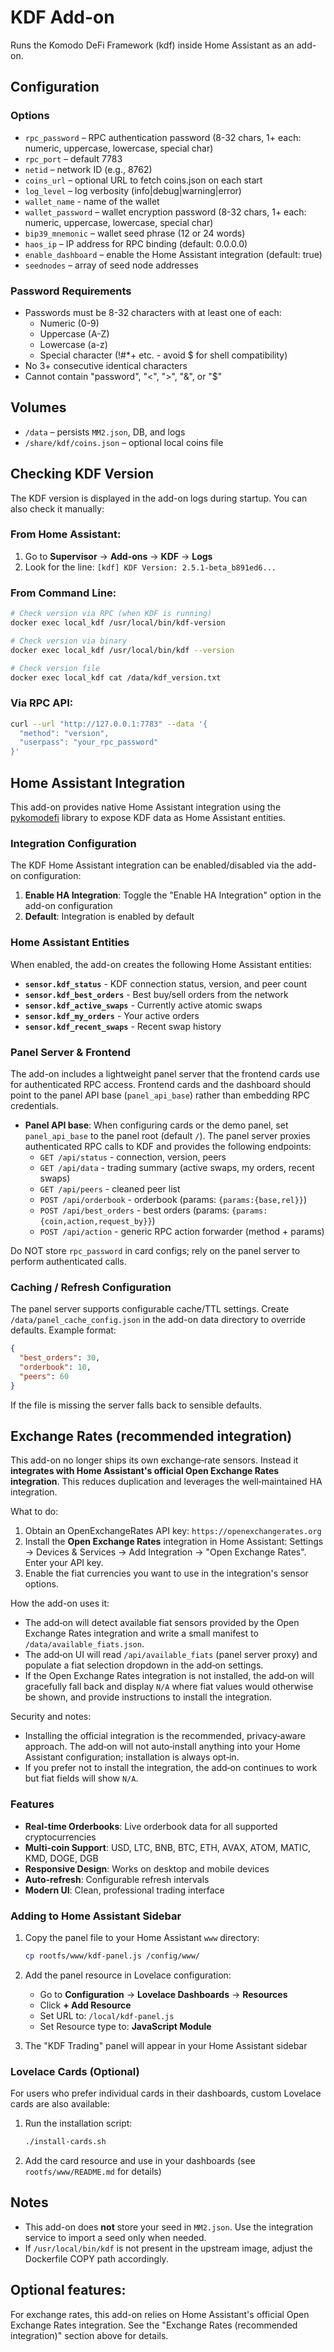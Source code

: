 # KDF Add-on

Runs the Komodo DeFi Framework (kdf) inside Home Assistant as an add-on.

## Configuration

### Options
- `rpc_password` – RPC authentication password (8-32 chars, 1+ each: numeric, uppercase, lowercase, special char)
- `rpc_port` – default 7783
- `netid` – network ID (e.g., 8762)
- `coins_url` – optional URL to fetch coins.json on each start
- `log_level` – log verbosity (info|debug|warning|error)
- `wallet_name` - name of the wallet
- `wallet_password` – wallet encryption password (8-32 chars, 1+ each: numeric, uppercase, lowercase, special char)
- `bip39_mnemonic` – wallet seed phrase (12 or 24 words)
- `haos_ip` – IP address for RPC binding (default: 0.0.0.0)
- `enable_dashboard` – enable the Home Assistant integration (default: true)
- `seednodes` – array of seed node addresses

### Password Requirements
- Passwords must be 8-32 characters with at least one of each:
  * Numeric (0-9)
  * Uppercase (A-Z) 
  * Lowercase (a-z)
  * Special character (!#*+ etc. - avoid $ for shell compatibility)
- No 3+ consecutive identical characters
- Cannot contain "password", "<", ">", "&", or "$"

## Volumes
- `/data` – persists `MM2.json`, DB, and logs
- `/share/kdf/coins.json` – optional local coins file

## Checking KDF Version

The KDF version is displayed in the add-on logs during startup. You can also check it manually:

### From Home Assistant:
1. Go to **Supervisor** → **Add-ons** → **KDF** → **Logs**
2. Look for the line: `[kdf] KDF Version: 2.5.1-beta_b891ed6...`

### From Command Line:
```bash
# Check version via RPC (when KDF is running)
docker exec local_kdf /usr/local/bin/kdf-version

# Check version via binary
docker exec local_kdf /usr/local/bin/kdf --version

# Check version file
docker exec local_kdf cat /data/kdf_version.txt
```

### Via RPC API:
```bash
curl --url "http://127.0.0.1:7783" --data '{
  "method": "version",
  "userpass": "your_rpc_password"
}'
```

## Home Assistant Integration

This add-on provides native Home Assistant integration using the [pykomodefi](https://pypi.org/project/pykomodefi/) library to expose KDF data as Home Assistant entities.

### Integration Configuration

The KDF Home Assistant integration can be enabled/disabled via the add-on configuration:

1. **Enable HA Integration**: Toggle the "Enable HA Integration" option in the add-on configuration
2. **Default**: Integration is enabled by default

### Home Assistant Entities

When enabled, the add-on creates the following Home Assistant entities:

- **`sensor.kdf_status`** - KDF connection status, version, and peer count
- **`sensor.kdf_best_orders`** - Best buy/sell orders from the network
- **`sensor.kdf_active_swaps`** - Currently active atomic swaps
- **`sensor.kdf_my_orders`** - Your active orders
- **`sensor.kdf_recent_swaps`** - Recent swap history

### Panel Server & Frontend

The add-on includes a lightweight panel server that the frontend cards use for authenticated RPC access. Frontend cards and the dashboard should point to the panel API base (`panel_api_base`) rather than embedding RPC credentials.

- **Panel API base**: When configuring cards or the demo panel, set `panel_api_base` to the panel root (default `/`). The panel server proxies authenticated RPC calls to KDF and provides the following endpoints:
  - `GET /api/status` - connection, version, peers
  - `GET /api/data` - trading summary (active swaps, my orders, recent swaps)
  - `GET /api/peers` - cleaned peer list
  - `POST /api/orderbook` - orderbook (params: `{params:{base,rel}}`)
  - `POST /api/best_orders` - best orders (params: `{params:{coin,action,request_by}}`)
  - `POST /api/action` - generic RPC action forwarder (method + params)

Do NOT store `rpc_password` in card configs; rely on the panel server to perform authenticated calls.

### Caching / Refresh Configuration

The panel server supports configurable cache/TTL settings. Create `/data/panel_cache_config.json` in the add-on data directory to override defaults. Example format:

```json
{
  "best_orders": 30,
  "orderbook": 10,
  "peers": 60
}
```

If the file is missing the server falls back to sensible defaults.

## Exchange Rates (recommended integration)

This add-on no longer ships its own exchange‑rate sensors. Instead it **integrates with Home Assistant's official Open Exchange Rates integration**. This reduces duplication and leverages the well‑maintained HA integration.

What to do:

1. Obtain an OpenExchangeRates API key: `https://openexchangerates.org`
2. Install the **Open Exchange Rates** integration in Home Assistant: Settings → Devices & Services → Add Integration → "Open Exchange Rates". Enter your API key.
3. Enable the fiat currencies you want to use in the integration's sensor options.

How the add-on uses it:

- The add‑on will detect available fiat sensors provided by the Open Exchange Rates integration and write a small manifest to `/data/available_fiats.json`.
- The add‑on UI will read `/api/available_fiats` (panel server proxy) and populate a fiat selection dropdown in the add‑on settings.
- If the Open Exchange Rates integration is not installed, the add‑on will gracefully fall back and display `N/A` where fiat values would otherwise be shown, and provide instructions to install the integration.

Security and notes:

- Installing the official integration is the recommended, privacy‑aware approach. The add‑on will not auto‑install anything into your Home Assistant configuration; installation is always opt‑in.
- If you prefer not to install the integration, the add‑on continues to work but fiat fields will show `N/A`.

### Features

- **Real-time Orderbooks**: Live orderbook data for all supported cryptocurrencies
- **Multi-coin Support**: USD, LTC, BNB, BTC, ETH, AVAX, ATOM, MATIC, KMD, DOGE, DGB
- **Responsive Design**: Works on desktop and mobile devices
- **Auto-refresh**: Configurable refresh intervals
- **Modern UI**: Clean, professional trading interface

### Adding to Home Assistant Sidebar

1. Copy the panel file to your Home Assistant `www` directory:
   ```bash
   cp rootfs/www/kdf-panel.js /config/www/
   ```

2. Add the panel resource in Lovelace configuration:
   - Go to **Configuration** → **Lovelace Dashboards** → **Resources**
   - Click **+ Add Resource**
   - Set URL to: `/local/kdf-panel.js`
   - Set Resource type to: **JavaScript Module**

3. The "KDF Trading" panel will appear in your Home Assistant sidebar

### Lovelace Cards (Optional)

For users who prefer individual cards in their dashboards, custom Lovelace cards are also available:

1. Run the installation script:
   ```bash
   ./install-cards.sh
   ```

2. Add the card resource and use in your dashboards (see `rootfs/www/README.md` for details)

## Notes
- This add-on does **not** store your seed in `MM2.json`. Use the integration service to import a seed only when needed.
- If `/usr/local/bin/kdf` is not present in the upstream image, adjust the Dockerfile COPY path accordingly.


## Optional features:

For exchange rates, this add-on relies on Home Assistant's official Open Exchange Rates integration. See the "Exchange Rates (recommended integration)" section above for details.